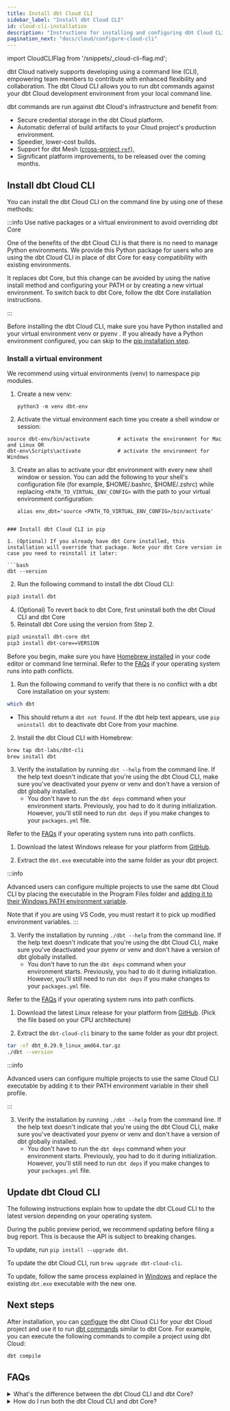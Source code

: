 ```yaml
---
title: Install dbt Cloud CLI 
sidebar_label: "Install dbt Cloud CLI"
id: cloud-cli-installation
description: "Instructions for installing and configuring dbt Cloud CLI"
pagination_next: "docs/cloud/configure-cloud-cli"
---
```


import CloudCLIFlag from '/snippets/_cloud-cli-flag.md';

<CloudCLIFlag/>


dbt Cloud natively supports developing using a command line (CLI), empowering team members to contribute with enhanced flexibility and collaboration. The dbt Cloud CLI allows you to run dbt commands against your dbt Cloud development environment from your local command line.

dbt commands are run against dbt Cloud's infrastructure and benefit from:

* Secure credential storage in the dbt Cloud platform.
* Automatic deferral of build artifacts to your Cloud project's production environment. 
* Speedier, lower-cost builds.
* Support for dbt Mesh ([cross-project `ref`](/docs/collaborate/govern/project-dependencies)),
* Significant platform improvements, to be released over the coming months.


## Install dbt Cloud CLI

You can install the dbt Cloud CLI on the command line by using one of these methods:

<Tabs queryString="install">

<TabItem value="pip" label="Existing dbt Core users (pip)">

:::info Use native packages or a virtual environment to avoid overriding dbt Core

One of the benefits of the dbt Cloud CLI is that there is no need to manage Python environments. We provide this Python package for users who are using the dbt Cloud CLI in place of dbt Core for easy compatibility with existing environments.

It replaces dbt Core, but this change can be avoided by using the native install method and configuring your PATH or by creating a new virtual environment. To switch back to dbt Core, follow the dbt Core installation instructions.

::: 

Before installing the dbt Cloud CLI, make sure you have Python installed and your virtual environment venv or pyenv . If you already have a Python environment configured, you can skip to the [pip installation step](#install-dbt-cloud-cli-in-pip).

### Install a virtual environment

We recommend using virtual environments (venv) to namespace pip modules.

1. Create a new venv:
   ```shell
   python3 -m venv dbt-env
    ```

2. Activate the virtual environment each time you create a shell window or session:
  ```shell   
  source dbt-env/bin/activate         # activate the environment for Mac and Linux OR
  dbt-env\Scripts\activate            # activate the environment for Windows
  ```

3. Create an alias to activate your dbt environment with every new shell window or session. You can add the following to your shell's configuration file (for example, $HOME/.bashrc, $HOME/.zshrc) while replacing `<PATH_TO_VIRTUAL_ENV_CONFIG>` with the path to your virtual environment configuration:
   ```shell
   alias env_dbt='source <PATH_TO_VIRTUAL_ENV_CONFIG>/bin/activate'
  ```

### Install dbt Cloud CLI in pip

1. (Optional) If you already have dbt Core installed, this installation will override that package. Note your dbt Core version in case you need to reinstall it later:

  ```bash
  dbt --version
  ```

2. Run the following command to install the dbt Cloud CLI:

  ```bash
  pip3 install dbt
  ```

4. (Optional) To revert back to dbt Core, first uninstall both the dbt Cloud CLI and dbt Core
5. Reinstall dbt Core using the version from Step 2.

  ```bash
  pip3 uninstall dbt-core dbt
  pip3 install dbt-core==VERSION
  ```

</TabItem>
	
<TabItem value="brew" label="macOS (brew)">

Before you begin, make sure you have [Homebrew installed](http://brew.sh/) in your code editor or command line terminal. Refer to the [FAQs](#faqs) if your operating system runs into path conflicts.


1. Run the following command to verify that there is no conflict with a dbt Core installation on your system:
   
  ```bash
  which dbt
  ```
   - This should return a `dbt not found`. If the dbt help text appears, use `pip uninstall dbt` to deactivate dbt Core from your machine.
  
2. Install the dbt Cloud CLI with Homebrew: 

  ```bash
  brew tap dbt-labs/dbt-cli
  brew install dbt
  ```

3. Verify the installation by running `dbt --help` from the command line. If the help text doesn't indicate that you're using the dbt Cloud CLI, make sure you've deactivated your pyenv or venv and don't have a version of dbt globally installed.
   * You don't have to run the `dbt deps` command when your environment starts. Previously, you had to do it during initialization. However, you'll still need to run `dbt deps` if you make changes to your `packages.yml` file.

</TabItem>

<TabItem value="windows" label="Windows (native executable)">

Refer to the [FAQs](#faqs) if your operating system runs into path conflicts.

1. Download the latest Windows release for your platform from [GitHub](https://github.com/dbt-labs/dbt-cli/releases).

2. Extract the `dbt.exe` executable into the same folder as your dbt project.

:::info

Advanced users can configure multiple projects to use the same dbt Cloud CLI by placing the executable in the Program Files folder and [adding it to their Windows PATH environment variable](https://medium.com/@kevinmarkvi/how-to-add-executables-to-your-path-in-windows-5ffa4ce61a53).

Note that if you are using VS Code, you must restart it to pick up modified environment variables.
:::

3. Verify the installation by running `./dbt --help` from the command line. If the help text doesn't indicate that you're using the dbt Cloud CLI, make sure you've deactivated your pyenv or venv and don't have a version of dbt globally installed.
   * You don't have to run the `dbt deps` command when your environment starts. Previously, you had to do it during initialization. However, you'll still need to run `dbt deps` if you make changes to your `packages.yml` file.

</TabItem>

<TabItem value="linux" label="Linux (native executable)">

Refer to the [FAQs](#faqs) if your operating system runs into path conflicts.

1. Download the latest Linux release for your platform from [GitHub](https://github.com/dbt-labs/dbt-cli/releases). (Pick the file based on your CPU architecture)

2. Extract the `dbt-cloud-cli` binary to the same folder as your dbt project.

  ```bash
  tar -xf dbt_0.29.9_linux_amd64.tar.gz
  ./dbt --version
  ```

:::info

Advanced users can configure multiple projects to use the same Cloud CLI executable by adding it to their PATH environment variable in their shell profile.

:::

3. Verify the installation by running `./dbt --help` from the command line. If the help text doesn't indicate that you're using the dbt Cloud CLI, make sure you've deactivated your pyenv or venv and don't have a version of dbt globally installed.
   * You don't have to run the `dbt deps` command when your environment starts. Previously, you had to do it during initialization. However, you'll still need to run `dbt deps` if you make changes to your `packages.yml` file.

</TabItem>

</Tabs>


## Update dbt Cloud CLI

The following instructions explain how to update the dbt CLoud CLI to the latest version depending on your operating system. 

During the public preview period, we recommend updating before filing a bug report. This is because the API is subject to breaking changes.


<Tabs>
<TabItem value="existing" label="Existing dbt Core users (pip)">

To update, run `pip install --upgrade dbt`.
	
</TabItem>

<TabItem value="mac" label="macOS (brew)">

To update the dbt Cloud CLI, run `brew upgrade dbt-cloud-cli`. 

</TabItem>

<TabItem value="windowslinux" label="Windows and Linux (executable)">

To update, follow the same process explained in [Windows](/docs/cloud/cloud-cli-installation?install=windows#install-dbt-cloud-cli) and replace the existing `dbt.exe` executable with the new one.

</TabItem>

</Tabs>


## Next steps

After installation, you can [configure](/docs/cloud/configure-cloud-cli) the dbt Cloud CLI for your dbt Cloud project and use it to run [dbt commands](/reference/dbt-commands) similar to dbt Core. For example, you can execute the following commands to compile a project using dbt Cloud:

  ```bash
  dbt compile
  ```

## FAQs

<details>

<summary>What's the difference between the dbt Cloud CLI and dbt Core?</summary>
The dbt Cloud CLI and <a href="https://github.com/dbt-labs/dbt-core">dbt Core</a>, an open-source project, are both command line tools that enable you to run dbt commands. The key distinction is the dbt Cloud CLI is tailored for dbt Cloud's infrastructure and integrates with all its <a href="https://docs.getdbt.com/docs/cloud/about-cloud/dbt-cloud-features">features</a>.

</details>

<details>
<summary>How do I run both the dbt Cloud CLI and dbt Core?</summary>
For compatibility, both the dbt Cloud CLI and dbt Core are invoked by running <code>dbt</code>. This can create path conflicts if your operating system selects one over the other based on your $PATH environment variable (settings).

If you have dbt Core installed locally, either:

1. Install using [pip](/docs/cloud/cloud-cli-installation?install=pip#install-dbt-cloud-cli).

2. Install natively, but ensure that you deactivate your Python environment or uninstall it using `pip uninstall dbt` before proceeding.  

3. (Advanced users) Install natively, but modify the $PATH environment variable to correctly point to the dbt Cloud CLI binary to use both dbt Cloud CLI and dbt Core together.

You can always uninstall the dbt Cloud CLI to return to using dbt Core.
</details>
